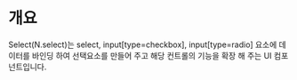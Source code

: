 개요
===

Select(N.select)는 select, input[type=checkbox], input[type=radio] 요소에 데이터를 바인딩 하여 선택요소를 만들어 주고 해당 컨트롤의 기능을 확장 해 주는 UI 컴포넌트입니다.